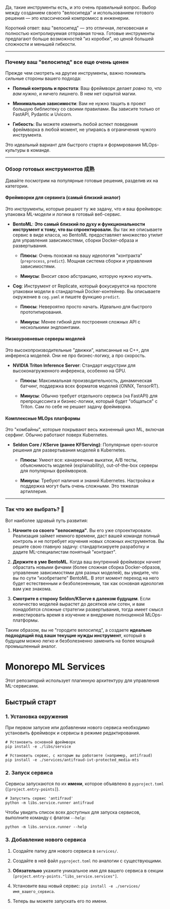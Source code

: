 Да, такие инструменты есть, и это очень правильный вопрос. Выбор между созданием своего "велосипеда" и использованием готового решения — это классический компромисс в инженерии.

Короткий ответ: ваш "велосипед" — это отличная, легковесная и полностью контролируемая отправная точка. Готовые инструменты предлагают больше возможностей "из коробки", но ценой большей сложности и меньшей гибкости.

---

### Почему ваш "велосипед" все еще очень ценен

Прежде чем смотреть на другие инструменты, важно понимать сильные стороны вашего подхода:

- **Полный контроль и простота**: Ваш фреймворк делает _ровно то, что вам нужно_, и ничего лишнего. В нем нет скрытой магии.
    
- **Минимальные зависимости**: Вам не нужно тащить в проект большую библиотеку со своими правилами. Вы зависите только от FastAPI, Pydantic и Uvicorn.
    
- **Гибкость**: Вы можете изменить любой аспект поведения фреймворка в любой момент, не упираясь в ограничения чужого инструмента.
    

Это идеальный вариант для быстрого старта и формирования MLOps-культуры в команде.

---

### Обзор готовых инструментов 成熟

Давайте посмотрим на популярные готовые решения, разделив их на категории.

#### Фреймворки для сервинга (самый близкий аналог)

Это инструменты, которые решают ту же задачу, что и ваш фреймворк: упаковка ML-модели и логики в готовый веб-сервис.

- **BentoML**: **Это самый близкий по духу и функциональности инструмент к тому, что вы спроектировали.** Вы так же описываете сервис в виде класса, но BentoML предоставляет множество утилит для управления зависимостями, сборки Docker-образа и развертывания.
    
    - **Плюсы**: Очень похожая на вашу идеология "контракта" (`preprocess`, `predict`). Мощная система сборки и управления зависимостями.
        
    - **Минусы**: Вносит свою абстракцию, которую нужно изучить.
        
- **Cog**: Инструмент от Replicate, который фокусируется на простоте упаковки модели в стандартный Docker-контейнер. Вы описываете окружение в `cog.yaml` и пишете функцию `predict`.
    
    - **Плюсы**: Невероятно просто начать. Идеально для быстрого прототипирования.
        
    - **Минусы**: Менее гибкий для построения сложных API с несколькими эндпоинтами.
        

#### Низкоуровневые серверы моделей

Это высокопроизводительные "движки", написанные на C++, для инференса моделей. Они не про бизнес-логику, а про скорость.

- **NVIDIA Triton Inference Server**: Стандарт индустрии для высоконагруженного инференса, особенно на GPU.
    
    - **Плюсы**: Максимальная производительность, динамическая батчинг, поддержка всех форматов моделей (ONNX, TensorRT).
        
    - **Минусы**: Обычно требует отдельного сервиса (на FastAPI) для препроцессинга и бизнес-логики, который будет "общаться" с Triton. Сам по себе не решает задачу фреймворка.
        

#### Комплексные MLOps платформы

Это "комбайны", которые покрывают весь жизненный цикл ML, включая серфинг. Обычно работают поверх Kubernetes.

- **Seldon Core / KServe (ранее KFServing)**: Популярные open-source решения для развертывания моделей в Kubernetes.
    
    - **Плюсы**: Умеют все: канареечные выкатки, A/B тесты, объяснимость моделей (explainability), out-of-the-box серверы для популярных фреймворков.
        
    - **Минусы**: Требуют наличия и знаний Kubernetes. Настройка и поддержка могут быть очень сложными. Это тяжелая артиллерия.
        

---

### Так что же выбрать? 🚀

Вот наиболее здравый путь развития:

1. **Начните со своего "велосипеда"**. Вы его уже спроектировали. Реализация займет немного времени, даст вашей команде полный контроль и не потребует изучения новых сложных инструментов. Вы решите свою главную задачу: стандартизируете разработку и дадите ML-специалистам понятный "контракт".
    
2. **Держите в уме BentoML**. Когда ваш внутренний фреймворк начнет обрастать новыми фичами (более сложная сборка Docker-образов, управление зависимостями для разных моделей), вы увидите, что вы по сути "изобретаете" BentoML. В этот момент переход на него будет естественным и безболезненным, так как основная идеология вам уже знакома.
    
3. **Смотрите в сторону Seldon/KServe в далеком будущем**. Если количество моделей вырастет до десятков или сотен, и вам понадобятся сложные стратегии развертывания, тогда имеет смысл инвестировать время в изучение и внедрение полноценной MLOps-платформы.
    

Таким образом, вы не "городите велосипед", а создаете **идеально подходящий под ваши текущие нужды инструмент**, который в будущем можно легко и безболезненно заменить на более мощный промышленный аналог.


# Monorepo ML Services

Этот репозиторий использует плагинную архитектуру для управления ML-сервисами.

## Быстрый старт

### 1. Установка окружения

При первом запуске или добавлении нового сервиса необходимо установить фреймворк и сервисы в режиме редактирования.

```
# Установить основной фреймворк
pip install -e ./libs/service

# Установить сервис, с которым вы работаете (например, antifraud)
pip install -e ./services/antifraud-ivt-protected_media-mts
```

### 2. Запуск сервиса

Сервисы запускаются по их **имени**, которое объявлено в `pyproject.toml` (`[project.entry-points]`).

```
# Запустить сервис 'antifraud'
python -m libs.service.runner antifraud
```

Чтобы увидеть список всех доступных для запуска сервисов, выполните команду с флагом `--help`:

```
python -m libs.service.runner --help
```

### 3. Добавление нового сервиса

1. Создайте папку для нового сервиса в `services/`.
    
2. Создайте в ней файл `pyproject.toml` по аналогии с существующими.
    
3. **Обязательно** укажите уникальное имя для вашего сервиса в секции `[project.entry-points."libs_service.services"]`.
    
4. Установите ваш новый сервис: `pip install -e ./services/имя_вашего_сервиса`.
    
5. Теперь вы можете запускать его по имени.
